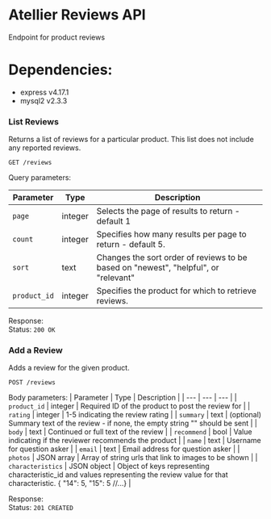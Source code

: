 # Atellier Reviews API
Endpoint for product reviews

# Dependencies:
- express v4.17.1
- mysql2 v2.3.3


### List Reviews
Returns a list of reviews for a particular product. This list does not include any reported reviews.

`GET /reviews`

Query parameters:


| Parameter | Type | Description |
| --- | --- | --- |
| `page` | integer | Selects the page of results to return - default 1 |
| `count`	| integer	| Specifies how many results per page to return - default 5. |
| `sort` | text | Changes the sort order of reviews to be based on "newest", "helpful", or "relevant" |
| `product_id` | integer | Specifies the product for which to retrieve reviews. |

Response: <br />
Status: `200 OK`


### Add a Review
Adds a review for the given product.

`POST /reviews`

Body parameters:
| Parameter | Type | Description |
| --- | --- | --- |
| `product_id` | integer | Required ID of the product to post the review for |
| `rating` | integer | 1-5 indicating the review rating |
| `summary` | text | (optional) Summary text of the review - if none, the empty string "" should be sent |
| `body` | text | Continued or full text of the review |
| `recommend` | bool | Value indicating if the reviewer recommends the product |
| `name` | text | Username for question asker |
| `email` | text | Email address for question asker |
| `photos` | JSON array | Array of string urls that link to images to be shown |
| `characteristics` | JSON object | Object of keys representing characteristic_id and values representing the review value for that characteristic. { "14": 5, "15": 5 //...} |

Response: <br />
Status: `201 CREATED`

